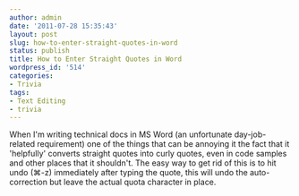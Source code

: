 ```yaml
---
author: admin
date: '2011-07-28 15:35:43'
layout: post
slug: how-to-enter-straight-quotes-in-word
status: publish
title: How to Enter Straight Quotes in Word
wordpress_id: '514'
categories:
- Trivia
tags:
- Text Editing
- trivia
---
```


When I'm writing technical docs in MS Word (an unfortunate day-job-related requirement) one of the things that can be annoying it the fact that it 'helpfully' converts straight quotes into curly quotes, even in code samples and other places that it shouldn't. The easy way to get rid of this is to hit undo (⌘-z) immediately after typing the quote, this will undo the auto-correction but leave the actual quota character in place.
